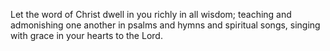 Let the word of Christ dwell in you richly in all wisdom; teaching and admonishing one another in psalms and hymns and spiritual songs, singing with grace in your hearts to the Lord.
